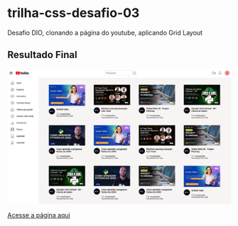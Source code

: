 # trilha-css-desafio-03
Desafio DIO, clonando a página do youtube, aplicando Grid Layout

## Resultado Final
<img src="assets/imagens/projetofinal.png" alt="Projeto Final">

<a href="#">Acesse a página aqui</a>